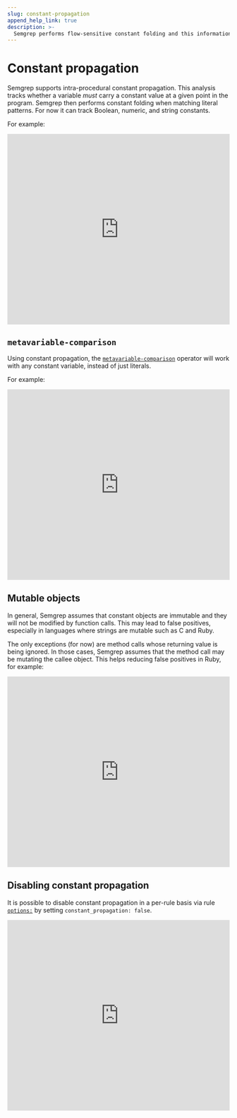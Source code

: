 ```yaml
---
slug: constant-propagation
append_help_link: true
description: >-
  Semgrep performs flow-sensitive constant folding and this information is used by the matching engine.
---
```


Constant propagation
====================

Semgrep supports intra-procedural constant propagation. This analysis tracks whether a variable _must_ carry a constant value at a given point in the program. Semgrep then performs constant folding when matching literal patterns. For now it can track Boolean, numeric, and string constants.

For example:

<iframe src="https://semgrep.dev/embed/editor?snippet=Gw7z" border="0" frameBorder="0" width="100%" height="432"></iframe>

`metavariable-comparison`
-------------------------

Using constant propagation, the [`metavariable-comparison`](../../rule-syntax/#metavariable-comparison) operator will work with any constant variable, instead of just literals.

For example:

<iframe src="https://semgrep.dev/embed/editor?snippet=Dyzd" border="0" frameBorder="0" width="100%" height="432"></iframe>

Mutable objects
---------------

In general, Semgrep assumes that constant objects are immutable and they will not be modified by function calls. This may lead to false positives, especially in languages where strings are mutable such as C and Ruby.

The only exceptions (for now) are method calls whose returning value is being ignored. In those cases, Semgrep assumes that the method call may be mutating the callee object. This helps reducing false positives in Ruby, for example:

<iframe src="https://semgrep.dev/embed/editor?snippet=08yB" border="0" frameBorder="0" width="100%" height="432"></iframe>


Disabling constant propagation
------------------------------

It is possible to disable constant propagation in a per-rule basis via rule [`options:`](../rule-syntax.md#options) by setting `constant_propagation: false`.

<iframe src="https://semgrep.dev/embed/editor?snippet=jwvn" border="0" frameBorder="0" width="100%" height="432"></iframe>
